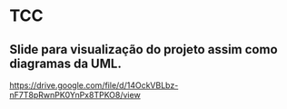 # TCC

## Slide para visualização do projeto assim como diagramas da UML.

https://drive.google.com/file/d/14OckVBLbz-nF7T8pRwnPK0YnPx8TPKO8/view
